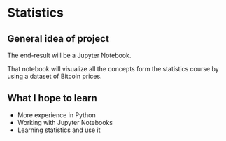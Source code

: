 # Statistics

## General idea of project

The end-result will be a Jupyter Notebook.

That notebook will visualize all the concepts form the statistics course by using a dataset of Bitcoin prices.

## What I hope to learn

- More experience in Python
- Working with Jupyter Notebooks
- Learning statistics and use it



